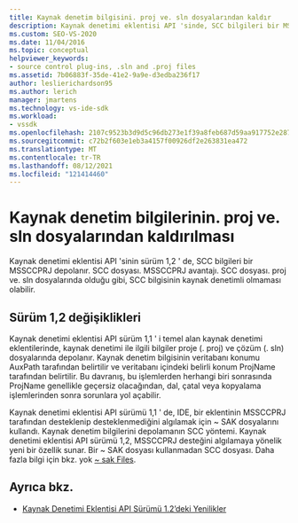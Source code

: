```yaml
---
title: Kaynak denetim bilgisini. proj ve. sln dosyalarından kaldır
description: Kaynak denetimi eklentisi API 'sinde, SCC bilgileri bir MSSCCPRJ depolanır. Proje ve çözüm dosyaları yerine SCC dosyası.
ms.custom: SEO-VS-2020
ms.date: 11/04/2016
ms.topic: conceptual
helpviewer_keywords:
- source control plug-ins, .sln and .proj files
ms.assetid: 7b06883f-35de-41e2-9a9e-d3edba236f17
author: leslierichardson95
ms.author: lerich
manager: jmartens
ms.technology: vs-ide-sdk
ms.workload:
- vssdk
ms.openlocfilehash: 2107c9523b3d9d5c96db273e1f39a8feb687d59aa917752e2875d8be4a223bfe
ms.sourcegitcommit: c72b2f603e1eb3a4157f00926df2e263831ea472
ms.translationtype: MT
ms.contentlocale: tr-TR
ms.lasthandoff: 08/12/2021
ms.locfileid: "121414460"
---
```

# <a name="removal-of-source-control-information-from-proj-and-sln-files"></a>Kaynak denetim bilgilerinin. proj ve. sln dosyalarından kaldırılması

Kaynak denetimi eklentisi API 'sinin sürüm 1,2 ' de, SCC bilgileri bir MSSCCPRJ depolanır. SCC dosyası. MSSCCPRJ avantajı. SCC dosyası. proj ve. sln dosyalarında olduğu gibi, SCC bilgisinin kaynak denetimli olmaması olabilir.

## <a name="version-12-changes"></a>Sürüm 1,2 değişiklikleri

 Kaynak denetimi eklentisi API sürüm 1,1 ' i temel alan kaynak denetimi eklentilerinde, kaynak denetimi ile ilgili bilgiler proje (. proj) ve çözüm (. sln) dosyalarında depolanır. Kaynak denetim bilgisinin veritabanı konumu AuxPath tarafından belirtilir ve veritabanı içindeki belirli konum ProjName tarafından belirtilir. Bu davranış, bu işlemlerden herhangi biri sonrasında ProjName genellikle geçersiz olacağından, dal, çatal veya kopyalama işlemlerinden sonra sorunlara yol açabilir.

 Kaynak denetimi eklentisi API sürümü 1,1 ' de, IDE, bir eklentinin MSSCCPRJ tarafından desteklenip desteklenmediğini algılamak için ~ SAK dosyalarını kullandı. Kaynak denetim bilgilerini depolamanın SCC yöntemi. Kaynak denetimi eklentisi API sürümü 1,2, MSSCCPRJ desteğini algılamaya yönelik yeni bir özellik sunar. Bir ~ SAK dosyası kullanmadan SCC dosyası. Daha fazla bilgi için bkz. yok [~ sak Files](../../extensibility/internals/elimination-of-tilde-sak-files.md).

## <a name="see-also"></a>Ayrıca bkz.

- [Kaynak Denetimi Eklentisi API Sürümü 1.2’deki Yenilikler](../../extensibility/internals/what-s-new-in-the-source-control-plug-in-api-version-1-2.md)
